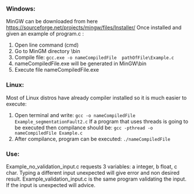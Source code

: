 ### Windows:
MinGW can be downloaded from here https://sourceforge.net/projects/mingw/files/Installer/
Once installed and given an example of program.c :
1.	Open line command (cmd)
2.	Go to MinGM directory \bin
3.	Compile file: ``` gcc.exe -o nameCompiledFile  pathOfFile\Example.c ```
4.	nameCompiledFile.exe will be generated in MinGW\bin
5.	Execute file nameCompiledFile.exe

### Linux:
Most of Linux distros have already compiler installed so it is much easier to execute:
1.	Open terminal and write: ``` gcc -o nameCompiledFile Example_segmentationFault2.c ```
If a program that uses threads is going to be executed then compilance should be:
``` gcc -pthread -o nameCompiledFile Example.c ```
2.	After compilance, program can be executed:
``` ./nameCompiledFile ```

### Use:
Example_no_validation_input.c requests 3 variables: a integer, b float, c char. Typing a different input unexpected will give error and non desired result.
Example_validation_input.c is the same program validating the input. If the input is unexpected will advice.
